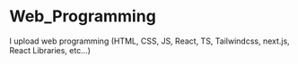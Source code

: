 # Web_Programming
I upload web programming (HTML, CSS, JS, React, TS, Tailwindcss, next.js, React Libraries, etc...)  


